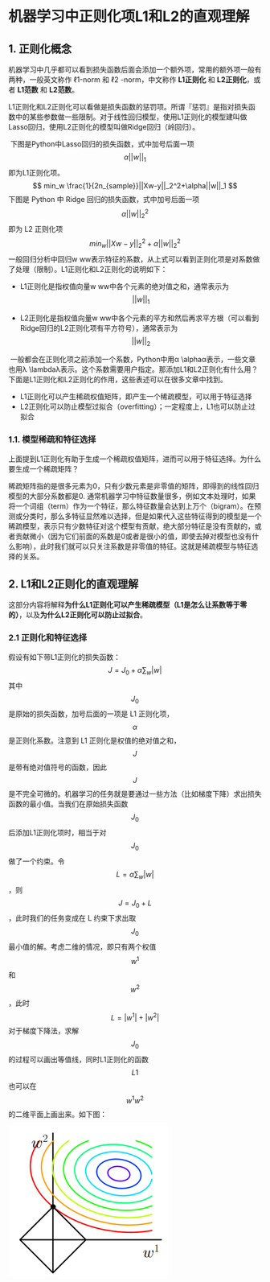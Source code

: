 #  机器学习中正则化项L1和L2的直观理解

## 1. 正则化概念

​	机器学习中几乎都可以看到损失函数后面会添加一个额外项，常用的额外项一般有两种，一般英文称作 ℓ1-norm 和 ℓ2 -norm，中文称作 **L1正则化** 和 **L2正则化**，或者 **L1范数** 和 **L2范数**。

​	L1正则化和L2正则化可以看做是损失函数的惩罚项。所谓『惩罚』是指对损失函数中的某些参数做一些限制。对于线性回归模型，使用L1正则化的模型建叫做Lasso回归，使用L2正则化的模型叫做Ridge回归（岭回归）。

​	下图是Python中Lasso回归的损失函数，式中加号后面一项 $$\alpha||w||_1$$  即为L1正则化项。
$$
min_w \frac{1}{2n_{sample}}||Xw-y||_2^2+\alpha||w||_1
$$
 	下图是 Python 中 Ridge 回归的损失函数，式中加号后面一项 $$\alpha||w||_2^2$$  即为 L2 正则化项
$$
min_w ||Xw-y||_2^2 + \alpha||w||_2^2
$$
​	一般回归分析中回归w ww表示特征的系数，从上式可以看到正则化项是对系数做了处理（限制）。L1正则化和L2正则化的说明如下：

- L1正则化是指权值向量w ww中各个元素的绝对值之和，通常表示为$$||w||_1$$

- L2正则化是指权值向量w ww中各个元素的平方和然后再求平方根（可以看到Ridge回归的L2正则化项有平方符号），通常表示为$$||w||_2$$


​	一般都会在正则化项之前添加一个系数，Python中用α \alphaα表示，一些文章也用λ \lambdaλ表示。这个系数需要用户指定。那添加L1和L2正则化有什么用？下面是L1正则化和L2正则化的作用，这些表述可以在很多文章中找到。

- L1正则化可以产生稀疏权值矩阵，即产生一个稀疏模型，可以用于特征选择
- L2正则化可以防止模型过拟合（overfitting）；一定程度上，L1也可以防止过拟合

### 1.1. 模型稀疏和特征选择

​	上面提到L1正则化有助于生成一个稀疏权值矩阵，进而可以用于特征选择。为什么要生成一个稀疏矩阵？

​	稀疏矩阵指的是很多元素为0，只有少数元素是非零值的矩阵，即得到的线性回归模型的大部分系数都是0. 通常机器学习中特征数量很多，例如文本处理时，如果将一个词组（term）作为一个特征，那么特征数量会达到上万个（bigram）。在预测或分类时，那么多特征显然难以选择，但是如果代入这些特征得到的模型是一个稀疏模型，表示只有少数特征对这个模型有贡献，绝大部分特征是没有贡献的，或者贡献微小（因为它们前面的系数是0或者是很小的值，即使去掉对模型也没有什么影响），此时我们就可以只关注系数是非零值的特征。这就是稀疏模型与特征选择的关系。

## 2. L1和L2正则化的直观理解

​	这部分内容将解释**为什么L1正则化可以产生稀疏模型（L1是怎么让系数等于零的）**，以及**为什么L2正则化可以防止过拟合**。

### 2.1 正则化和特征选择

假设有如下带L1正则化的损失函数：
$$
J = J_0 + \alpha \sum_w{|w|} \tag{1}
$$
​	其中$$J_0$$是原始的损失函数，加号后面的一项是 L1 正则化项，$$\alpha$$ 是正则化系数。注意到 L1 正则化是权值的绝对值之和，$$J$$是带有绝对值符号的函数，因此$$J$$是不完全可微的。机器学习的任务就是要通过一些方法（比如梯度下降）求出损失函数的最小值。当我们在原始损失函数$$J_0$$ 后添加L1正则化项时，相当于对 $$ J_0 $$  做了一个约束。令 $$L = \alpha \sum_w{|w|}$$，则$$J = J_0 + L$$，此时我们的任务变成在 L 约束下求出取 $$ J_0 $$ 最小值的解。考虑二维的情况，即只有两个权值$$w^1$$和$$w^2$$，此时 $$L = |w^1| + |w^2|$$ 对于梯度下降法，求解 $$J_0$$ 的过程可以画出等值线，同时L1正则化的函数 $$ L1 $$ 也可以在$$w^1w^2$$的二维平面上画出来。如下图：

![20160904184428459](../images/Regularization/20160904184428459.jpg)